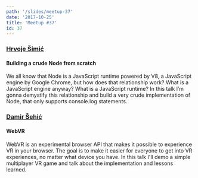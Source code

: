 ```yaml
---
path: '/slides/meetup-37'
date: '2017-10-25'
title: 'Meetup #37'
id: 37
---
```


### [Hrvoje Šimić](https://twitter.com/shimewastaken)
#### Building a crude Node from scratch

We all know that Node is a JavaScript runtime powered by V8, a JavaScript engine by Google Chrome, but how does that relationship work? What is a JavaScript engine anyway? What is a JavaScript runtime? In this talk I’m gonna demystify this relationship and build a very crude implementation of Node, that only supports console.log statements.


### [Damir Šehić](https://twitter.com/DyslexicDcuk)
#### WebVR

WebVR is an experimental browser API that makes it possible to experience VR in your browser. The goal is to make it easier for everyone to get into VR experiences, no matter what device you have. In this talk I'll demo a simple multiplayer VR game and talk about the implementation and lessons learned.